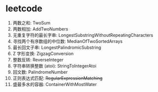 # leetcode

1. 两数之和: TwoSum
2. 两数相加: AddTwoNumbers
3. 无重复字符的最长字串: LongestSubstringWithoutRepeatingCharacters
4. 寻找两个有序数组的中位数: MedianOfTwoSortedArrays
5. 最长回文子串: LongestPalindromicSubstring
6. Z 字形变换: ZigzagConversion
7. 整数反转: ReverseInteger
8. 字符串转换整数 (atoi): StringToIntegerAtoi
9. 回文数: PalindromeNumber
10. 正则表达式匹配: ~~RegularExpressionMatching~~
11. 盛最多水的容器: ContainerWithMostWater


